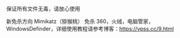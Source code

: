 保证所有文件无毒，请放心使用

新免杀方向 Mimikatz（猕猴桃） 免杀 360，火绒，电脑管家，WindowsDefinder，详细使用教程请参考博客：https://vpss.cc/9.html
